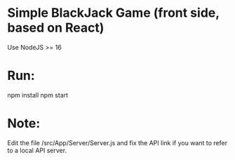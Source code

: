 # Simple BlackJack Game (front side, based on React)

Use NodeJS >= 16

# Run:
npm install
npm start

# Note:
Edit the file /src/App/Server/Server.js and fix the API link if you want to refer to a local API server.

